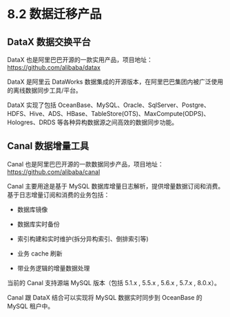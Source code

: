 8.2 数据迁移产品 
===============================



DataX 数据交换平台 
---------------------------------

DataX 也是阿里巴巴开源的一款实用产品，项目地址：https://github.com/alibaba/datax

DataX 是阿里云 DataWorks 数据集成的开源版本，在阿里巴巴集团内被广泛使用的离线数据同步工具/平台。

DataX 实现了包括 OceanBase、MySQL、Oracle、SqlServer、Postgre、HDFS、Hive、ADS、HBase、TableStore(OTS)、MaxCompute(ODPS)、Hologres、DRDS 等各种异构数据源之间高效的数据同步功能。

Canal 数据增量工具 
---------------------------------

Canal 也是阿里巴巴开源的一款数据同步产品，项目地址：https://github.com/alibaba/canal

Canal 主要用途是基于 MySQL 数据库增量日志解析，提供增量数据订阅和消费。基于日志增量订阅和消费的业务包括：

* 数据库镜像

  

* 数据库实时备份

  

* 索引构建和实时维护(拆分异构索引、倒排索引等)

  

* 业务 cache 刷新

  

* 带业务逻辑的增量数据处理

  




当前的 Canal 支持源端 MySQL 版本（包括 5.1.x , 5.5.x , 5.6.x , 5.7.x , 8.0.x）。

Canal 跟 DataX 结合可以实现将 MySQL 数据实时同步到 OceanBase 的 MySQL 租户中。
